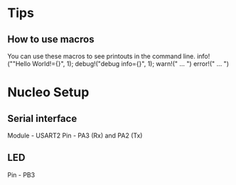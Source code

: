 # Tips
## How to use macros
   You can use these macros to see printouts in the command line.
      info!(""Hello World!={}", 1);
      debug!("debug info={}", 1);
      warn!(" ... ")
      error!(" ... ")


# Nucleo Setup
## Serial interface
   Module - USART2
   Pin - PA3 (Rx) and PA2 (Tx)

## LED
   Pin - PB3